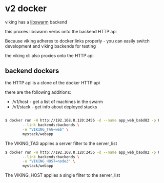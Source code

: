 # v2 docker

viking has a [libswarm](https://github.com/docker/libswarm) backend

this proxies libswarm verbs onto the backend HTTP api

Because viking adheres to docker links properly - you can easily switch development and viking backends for testing

the viking cli also proxies onto the HTTP api

## backend dockers

the HTTP api is a clone of the docker HTTP api

there are the following additions:

 * /v1/host - get a list of machines in the swarm
 * /v1/stack - get info about deployed stacks

## 

```bash
$ docker run -H http://192.168.8.120:2456 -d --name app_web_ba6d82 -p 80 \
		--link backends:backends \
		-e "VIKING_TAG=web" \
		mystack/webapp
```

The VIKING_TAG applies a server filter to the server_list

```bash
$ docker run -H http://192.168.8.120:2456 -d --name app_web_ba6d82 -p 80 \
		--link backends:backends \
		-e "VIKING_HOST=node3" \
		mystack/webapp
```

The VIKING_HOST applies a single filter to the server_list

